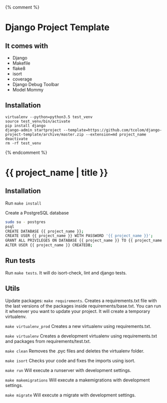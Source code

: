{% comment %}
# Django Project Template

## It comes with
- Django
- Makefile
- flake8
- isort
- coverage
- Django Debug Toolbar
- Model Mommy

## Installation
```
virtualenv --python=python3.5 test_venv
source test_venv/bin/activate
pip install django
django-admin startproject --template=https://github.com/tcolom/django-project-template/archive/master.zip --extension=md project_name
deactivate
rm -rf test_venv
```
{% endcomment %}
# {{ project_name | title }}

## Installation

Run `make install`

Create a PostgreSQL database
```sh
sudo su - postgres
psql
CREATE DATABASE {{ project_name }};
CREATE USER {{ project_name }} WITH PASSWORD '{{ project_name }}';
GRANT ALL PRIVILEGES ON DATABASE {{ project_name }} TO {{ project_name }};
ALTER USER {{ project_name }} CREATEDB;
```

## Run tests

Run `make tests`. It will do isort-check, lint and django tests.

## Utils

Update packages: `make requirements`. Creates a requirements.txt file with the last versions of the packages inside requirements/base.txt. You can run it whenever you want to update your project. It will create a temporary virtualenv.

`make virtualenv_prod` Creates a new virtualenv using requirements.txt.

`make virtualenv` Creates a development virtualenv using requirements.txt and packages from requirements/test.txt.

`make clean` Removes the .pyc files and deletes the virtualenv folder.

`make isort` Checks your code and fixes the imports using isort.

`make run` Will execute a runserver with development settings.

`make makemigrations` Will execute a makemigrations with development settings.

`make migrate` Will execute a migrate with development settings.
